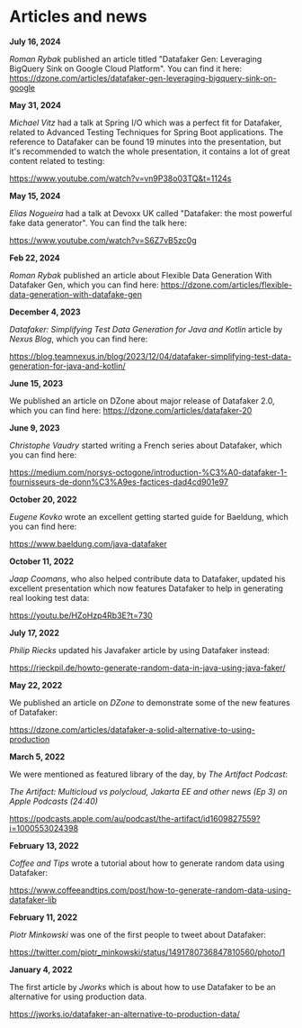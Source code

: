 # Articles and news

**July 16, 2024**

*Roman Rybak* published an article titled "Datafaker Gen: Leveraging BigQuery Sink on Google Cloud Platform". You can find it here: https://dzone.com/articles/datafaker-gen-leveraging-bigquery-sink-on-google

**May 31, 2024**

*Michael Vitz* had a talk at Spring I/O which was a perfect fit for Datafaker, related to Advanced Testing Techniques
for Spring Boot applications. The reference to Datafaker can be found 19 minutes into the presentation, but it's
recommended to watch the whole presentation, it contains a lot of great content related to testing:

https://www.youtube.com/watch?v=vn9P38o03TQ&t=1124s

**May 15, 2024**

*Elias Nogueira* had a talk at Devoxx UK called "Datafaker: the most powerful fake data generator".
You can find the talk here: 

https://www.youtube.com/watch?v=S6Z7vB5zc0g

**Feb 22, 2024**

*Roman Rybak* published an article about Flexible Data Generation With Datafaker Gen, which you can find here:
https://dzone.com/articles/flexible-data-generation-with-datafake-gen

**December 4, 2023**

*Datafaker: Simplifying Test Data Generation for Java and Kotlin* article by *Nexus Blog*, which you can find here: 

https://blog.teamnexus.in/blog/2023/12/04/datafaker-simplifying-test-data-generation-for-java-and-kotlin/ 

**June 15, 2023**

We published an article on DZone about major release of Datafaker 2.0, which you can find here: https://dzone.com/articles/datafaker-20

**June 9, 2023**

*Christophe Vaudry* started writing a French series about Datafaker, which you can find here: 

https://medium.com/norsys-octogone/introduction-%C3%A0-datafaker-1-fournisseurs-de-donn%C3%A9es-factices-dad4cd901e97

**October 20, 2022**

*Eugene Kovko* wrote an excellent getting started guide for Baeldung, which you can find here:

https://www.baeldung.com/java-datafaker

**October 11, 2022**

*Jaap Coomans*, who also helped contribute data to Datafaker, updated his excellent presentation
which now features Datafaker to help in generating real looking test data:

https://youtu.be/HZoHzp4Rb3E?t=730

**July 17, 2022**

*Philip Riecks* updated his Javafaker article by using Datafaker instead:

https://rieckpil.de/howto-generate-random-data-in-java-using-java-faker/

**May 22, 2022**

We published an article on *DZone* to demonstrate some of the new features of Datafaker:

https://dzone.com/articles/datafaker-a-solid-alternative-to-using-production

**March 5, 2022**

We were mentioned as featured library of the day, by *The Artifact Podcast*: 

*The Artifact: Multicloud vs polycloud, Jakarta EE and other news (Ep 3) on Apple Podcasts (24:40)*

https://podcasts.apple.com/au/podcast/the-artifact/id1609827559?i=1000553024398

**February 13, 2022**

*Coffee and Tips* wrote a tutorial about how to generate random data using Datafaker:

https://www.coffeeandtips.com/post/how-to-generate-random-data-using-datafaker-lib

**February 11, 2022**

*Piotr Minkowski* was one of the first people to tweet about Datafaker:  

https://twitter.com/piotr_minkowski/status/1491780736847810560/photo/1

**January 4, 2022**

The first article by *Jworks* which is about how to use Datafaker 
to be an alternative for using production data.

https://jworks.io/datafaker-an-alternative-to-production-data/
